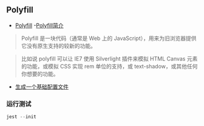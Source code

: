 
## Polyfill

- [Polyfill](https://developer.mozilla.org/zh-CN/docs/Glossary/polyfill)
 -[Polyfill简介](https://www.jianshu.com/p/7562b8b589f3)

> Polyfill 是一块代码（通常是 Web 上的 JavaScript），用来为旧浏览器提供它没有原生支持的较新的功能。

> 比如说 polyfill 可以让 IE7 使用 Silverlight 插件来模拟 HTML Canvas 元素的功能，或模拟 CSS 实现 rem 单位的支持，或 text-shadow，或其他任何你想要的功能。



- [生成一个基础配置文件](https://jestjs.io/zh-Hans/docs/getting-started#生成一个基础配置文件)

### 运行测试

```js
jest --init
```
